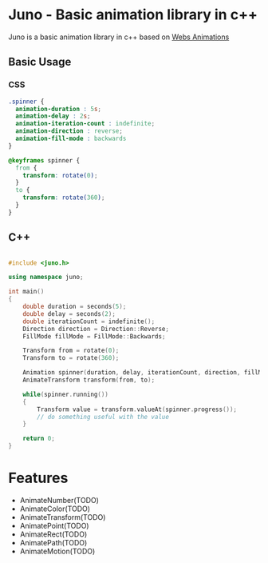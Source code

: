 # Juno - Basic animation library in c++

Juno is a basic animation library in c++ based on [Webs Animations](https://drafts.csswg.org/web-Animations)

## Basic Usage

### CSS

```css
.spinner {
  animation-duration : 5s;
  animation-delay : 2s;
  animation-iteration-count : indefinite;
  animation-direction : reverse;
  animation-fill-mode : backwards
}

@keyframes spinner {
  from {
    transform: rotate(0);
  }
  to {
    transform: rotate(360);
  }
}
```

## C++

```cpp

#include <juno.h>

using namespace juno;

int main()
{
    double duration = seconds(5);
    double delay = seconds(2);
    double iterationCount = indefinite();
    Direction direction = Direction::Reverse;
    FillMode fillMode = FillMode::Backwards;

    Transform from = rotate(0);
    Transform to = rotate(360);

    Animation spinner(duration, delay, iterationCount, direction, fillMode);
    AnimateTransform transform(from, to);

    while(spinner.running())
    {
        Transform value = transform.valueAt(spinner.progress());
        // do something useful with the value
    }

    return 0;
}
```

# Features

- AnimateNumber(TODO)
- AnimateColor(TODO)
- AnimateTransform(TODO)
- AnimatePoint(TODO)
- AnimateRect(TODO)
- AnimatePath(TODO)
- AnimateMotion(TODO)

